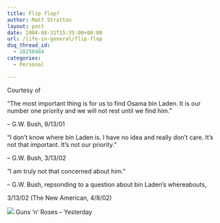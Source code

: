 ```yaml
---
title: Flip flop?
author: Matt Stratton
layout: post
date: 2004-08-31T15:35:00+00:00
url: /life-in-general/flip-flop
dsq_thread_id:
  - 28250484
categories:
  - Personal

---
```

Courtesy of

&#8220;The most important thing is for us to find Osama bin Laden. It is our number one priority and we will not rest until we find him.&#8221;
  
&#8211; G.W. Bush, 9/13/01

&#8220;I don&#8217;t know where bin Laden is. I have no idea and really don&#8217;t care. It&#8217;s not that important. It&#8217;s not our priority.&#8221;
  
&#8211; G.W. Bush, 3/13/02

&#8220;I am truly not that concerned about him.&#8221;
  
&#8211; G.W. Bush, repsonding to a question about bin Laden&#8217;s whereabouts,
  
3/13/02 (The New American, 4/8/02)

[![][1]][2] Guns &#8216;n&#8217; Roses &#8211; Yesterday</span>

 [1]: http://ax.phobos.apple.com.edgesuite.net/images/iTunes.gif
 [2]: http://www.itunes.com
